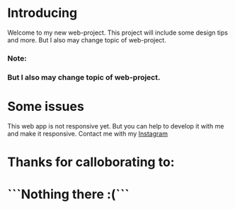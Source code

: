 <h1>Introducing</h1>
Welcome to my new web-project. This project will include some design tips and more. But I also may change topic of web-project.
<h3>Note:<h3>
But I also may change topic of web-project.
<h1>Some issues</h1>
This web app is not responsive yet. But you can help to develop it with me and make it responsive. Contact me with my <a href='https://instagram.com/avoe.x'>Instagram</a>
<h1>Thanks for calloborating to:<h1>
```Nothing there :(```
